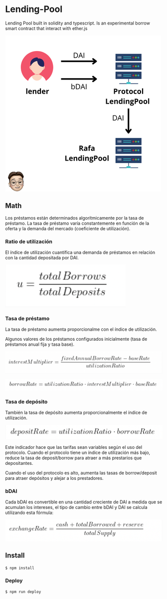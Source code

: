 # Lending-Pool

Lending Pool built in solidity and typescript. Is an experimental borrow smart contract that interact with ether.js

![Little arquitecture](https://github.com/RafaBlockDev/Lending-Pool/blob/main/client/img/Image.png)

## Math

Los préstamos están determinados algorítmicamente por la tasa de préstamo. La tasa de préstamo varía constantemente en función de la oferta y la demanda del mercado (coeficiente de utilización).

### Ratio de utilización

El índice de utilización cuantifica una demanda de préstamos en relación con la cantidad depositada por DAI.

![Fórmula](https://github.com/RafaBlockDev/Lending-Pool/blob/main/client/img/ratioDAI.png)

### Tasa de préstamo

La tasa de préstamo aumenta proporcionalme con el índice de utilización.

Algunos valores de los préstamos configurados inicialmente (tasa de préstamos anual fija y tasa base).

![interestMultiplier](https://github.com/RafaBlockDev/Lending-Pool/blob/main/client/img/interestMult.png)

![borrowRate](https://github.com/RafaBlockDev/Lending-Pool/blob/main/client/img/borrowRate.png)

### Tasa de depósito

También la tasa de depósito aumenta proporcionalmente el índice de utilización.

![depositRate](https://github.com/RafaBlockDev/Lending-Pool/blob/main/client/img/depositeRate.png)

Este indicador hace que las tarifas sean variables según el uso del protocolo. Cuando el protocolo tiene un índice de utilización más bajo, reduce la tasa de deposit/borrow para atraer a más prestarios que depositantes.

Cuando el uso del protocolo es alto, aumenta las tasas de borrow/deposit para atraer depósitos y alejar a los prestadores.

### bDAI

Cada bDAI es convertible en una cantidad creciente de DAI a medida que se acumulan los intereses, el tipo de cambio entre bDAI y DAI se calcula utilizando esta fórmula:

![bDAI](https://github.com/RafaBlockDev/Lending-Pool/blob/main/client/img/exchangeRate.png)

## Install

`$ npm install`

### Deploy

`$ npm run deploy`
